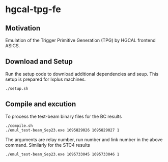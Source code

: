 # hgcal-tpg-fe
## Motivation
Emulation of the Trigger Primitive Generation (TPG) by HGCAL frontend ASICS.
## Download and Setup
Run the setup code to download additional dependencies and seup. This setup is prepared for lxplus machines.

```
./setup.sh
```

## Compile and excution
To process the test-beam binary files for the BC results
```
./compile.sh
./emul_test-beam_Sep23.exe 1695829026 1695829027 1
```
The arguments are relay number, run number and link number in the above command.
Similarly for the STC4 results
```
./emul_test-beam_Sep23.exe 1695733045 1695733046 1 
```
